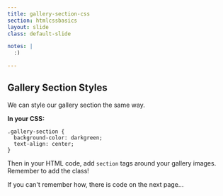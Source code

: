 ```yaml
---
title: gallery-section-css
section: htmlcssbasics
layout: slide
class: default-slide

notes: |
  :)

---
```


## Gallery Section Styles

We can style our gallery section the same way.

**In your CSS:**

    .gallery-section {
      background-color: darkgreen;
      text-align: center;
    }

Then in your HTML code, add `section` tags around your gallery images. Remember to add the class!

If you can't remember how, there is code on the next page...